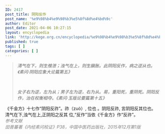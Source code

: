 ```yaml
---
ID: 2417
post_title: 阴阳反作
post_name: '%e9%98%b4%e9%98%b3%e5%8f%8d%e4%bd%9c'
author: Editor
post_date: 2021-04-06 10:27:15
layout: encyclopedia
link: 'http://kege.org.cn/encyclopedia/%e9%98%b4%e9%98%b3%e5%8f%8d%e4%bd%9c'
published: true
tags: [ ]
categories: [ ]
---
```

<blockquote><em>清气在下，则生飧泄；浊气在上，则生䐜胀。此阴阳反作，病之逆从也。《素问·阴阳应象大论篇第五》</em>

&nbsp;

<em>女子右为逆，左为从；男子左为逆，右为从。易，重阳死，重阴死。阴阳反作，治在权衡相夺。《素问·玉版论要篇第十五》</em></blockquote>
<div>《千金方》十七作“阴阳反祚”。祚（zuò）, 位也 。阴阳反祚, 言阴阳反其位也。清气在下,浊气在上,正阴阳之反其 位,“反作”当依《千金方》作“反祚”。</div>
<div></div>
<div><span style="color: #808080;"><em>参考文献</em></span></div>
<div><span style="color: #808080;"><em>田晋蕃著《内经素问校证》P38，中国中医药出版社，2015年12月第1版</em></span></div>